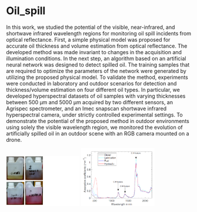 # Oil_spill
In this work, we studied the potential of the visible, near-infrared, and shortwave infrared wavelength regions for monitoring oil spill incidents from optical reflectance. First, a simple physical model was proposed for accurate oil thickness and volume estimation from optical reflectance. The developed method was made invariant to changes in the acquisition and illumination conditions. In the next step, an algorithm based on an artificial neural network was designed to detect spilled oil. The training samples that are required to optimize the parameters of the network were generated by utilizing the proposed physical model. To validate the method, experiments were conducted in laboratory and outdoor scenarios for detection and thickness/volume estimation on four different oil types. In particular, we developed hyperspectral datasets of oil samples with varying thicknesses between 500 μm and 5000 μm acquired by two different sensors, an Agrispec spectrometer, and an Imec snapscan shortwave infrared hyperspectral camera, under strictly controlled experimental settings. To demonstrate the potential of the proposed method in outdoor environments using solely the visible wavelength region, we monitored the evolution of artificially spilled oil in an outdoor scene with an RGB camera mounted on a drone.

<p float="left">
  <img src="/Oils.png" width="200" />
  <img src="/Absorption_spectra.png" width="200" /> 
</p>
